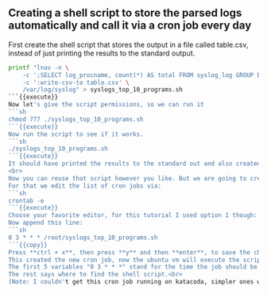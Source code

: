 ## Creating a shell script to store the parsed logs automatically and call it via a cron job every day
First create the shell script that stores the output in a file called table.csv, instead of just printing the results to the standard output.
```sh
printf "lnav -n \
    -c ';SELECT log_procname, count(*) AS total FROM syslog_log GROUP BY log_procname ORDER BY total DESC LIMIT 10' \
    -c ':write-csv-to table.csv' \
    /var/log/syslog" > syslogs_top_10_programs.sh
```{{execute}}
Now let's give the script permissions, so we can run it
```sh
chmod 777 ./syslogs_top_10_programs.sh
```{{execute}}
Now run the script to see if it works.
```sh
./syslogs_top_10_programs.sh
```{{execute}}
It should have printed the results to the standard out and also created the table.csv file. Check it out in the window above the console, after the view has refreshed.
<br>
Now you can reuse that script however you like. But we are going to create a so called cron job that lets the virtual machine execute that script once every day at 3am.<br>
For that we edit the list of cron jobs via:
```sh
crontab -e
```{{execute}}
Choose your favorite editor, for this tutorial I used option 1 though: type **1** and **enter**.<br>
Now append this line:
```sh
0 3 * * * /root/syslogs_top_10_programs.sh
```{{copy}}
Press **ctrl + x**, then press **y** and then **enter**, to save the changes.<br>
This created the new cron job, now the ubuntu vm will execute the script everyday at 3am.<br>
The first 5 variables "0 3 * * *" stand for the time the job should be executed in the format: Minute (0-59), Hour(0-23), Day of Month(1-31), Month(1-12), and Day of Week(Sunday=0-7).<br>
The rest says where to find the shell script.<br>
(Note: I couldn't get this cron job running on katacoda, simpler ones worked but not this one, on your local ubuntu install it should work though)